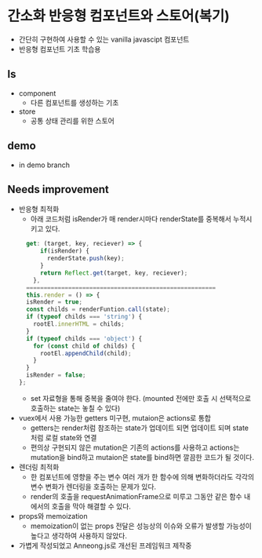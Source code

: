 # 간소화 반응형 컴포넌트와 스토어(복기)
* 간단히 구현하여 사용할 수 있는 vanilla javascipt 컴포넌트
* 반응형 컴포넌트 기초 학습용

## ls
* component
  * 다른 컴포넌트를 생성하는 기초
* store
  * 공통 상태 관리를 위한 스토어

## demo
* in demo branch

## Needs improvement
* 반응형 최적화
  * 아래 코드처럼 isRender가 매 render시마다 renderState를 중복해서 누적시키고 있다.
  ```javascript
    get: (target, key, reciever) => {
        if(isRender) {
          renderState.push(key);
        }
        return Reflect.get(target, key, reciever);
      },
    ======================================================
    this.render = () => {
    isRender = true;
    const childs = renderFuntion.call(state);
    if (typeof childs === 'string') {
      rootEl.innerHTML = childs;
    }
    if (typeof childs === 'object') {
      for (const child of childs) {
        rootEl.appendChild(child);
      }
    }
    isRender = false;
  };
  ```
  * set 자료형을 통해 중복을 줄여야 한다. (mounted 전에만 호출 시 선택적으로 호출하는 state는 놓칠 수 있다)
* vuex에서 사용 가능한 getters 미구현, mutaion은 actions로 통합
  * getters는 render처럼 참조하는 state가 업데이트 되면 업데이트 되며 state처럼 로컬 state와 연결
  * 편의상 구현되지 않은 mutation은 기존의 actions를 사용하고 actions는 mutation을 bind하고 mutaion은 state를 bind하면 깔끔한 코드가 될 것이다.
* 렌더링 최적화
  * 한 컴포넌트에 영향을 주는 변수 여러 개가 한 함수에 의해 변화하더라도 각각의 변수 변화가 렌더링을 호출하는 문제가 있다.
  * render의 호출을 requestAnimationFrame으로 미루고 그동안 같은 함수 내에서의 호출을 막아 해결할 수 있다.
* props와 memoization
  * memoization이 없는 props 전달은 성능상의 이슈와 오류가 발생할 가능성이 높다고 생각하여 사용하지 않았다.
* 가볍게 작성되었고 Anneong.js로 개선된 프레임워크 제작중
